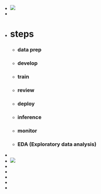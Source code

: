 - ![](https://www.databricks.com/wp-content/uploads/2021/12/MLOps-Cycle.png)
-
- # steps
	- ### data prep
	- ### develop
	- ### train
	- ### review
	- ### deploy
	- ### inference
	- ### monitor
	- ### EDA (**Exploratory data analysis**)
-
- ![](https://www.databricks.com/wp-content/uploads/2021/12/MLOps-Components.png)
-
-
-
-
-